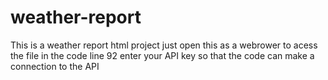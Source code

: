 # weather-report
This is a weather report html project 
just open this as a webrower to acess the file
in the code line 92 enter your API key so that the code can make a connection to the API
